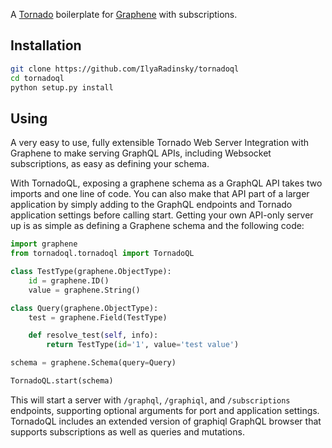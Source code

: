 A [Tornado](http://www.tornadoweb.org/) boilerplate for [Graphene](http://graphene-python.org/) with subscriptions.

Installation
------------
```sh
git clone https://github.com/IlyaRadinsky/tornadoql
cd tornadoql
python setup.py install
```

Using
-----
A very easy to use, fully extensible Tornado Web Server Integration with Graphene to make serving GraphQL APIs, including Websocket subscriptions, as easy as defining your schema.

With TornadoQL, exposing a graphene schema as a GraphQL API takes two imports and one line of code. You can also make that API part of a larger application by simply adding to the GraphQL endpoints and Tornado application settings before calling start. Getting your own API-only server up is as simple as defining a Graphene schema and the following code:

```python
import graphene
from tornadoql.tornadoql import TornadoQL

class TestType(graphene.ObjectType):
    id = graphene.ID()
    value = graphene.String()

class Query(graphene.ObjectType):
    test = graphene.Field(TestType)

    def resolve_test(self, info):
        return TestType(id='1', value='test value')

schema = graphene.Schema(query=Query)

TornadoQL.start(schema)

```

This will start a server with `/graphql`, `/graphiql`, and `/subscriptions` endpoints, supporting optional arguments for port and application settings. TornadoQL includes an extended version of graphiql GraphQL browser that supports subscriptions as well as queries and mutations.


